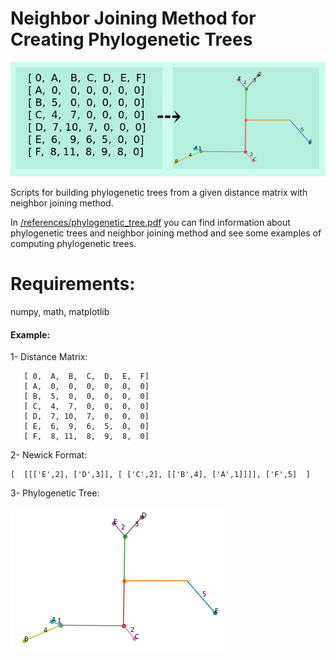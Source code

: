 Neighbor Joining Method for Creating Phylogenetic Trees
==============================
![head](https://github.com/Alirezafathian/phylogenetic_tree/blob/master/fig/head.png) 

Scripts for building phylogenetic trees from a given distance matrix with neighbor joining method.

In <a href="https://github.com/Alirezafathian/phylogenetic_tree/blob/master/references/phylogenetic_tree.pdf">/references/phylogenetic_tree.pdf</a> you can find information about phylogenetic trees and neighbor joining method and see some examples of computing phylogenetic trees.

# Requirements:
numpy,
math,
matplotlib


#### Example:

1- Distance Matrix:
 
       [ 0,  A,  B,  C,  D,  E,  F]
       [ A,  0,  0,  0,  0,  0,  0]
       [ B,  5,  0,  0,  0,  0,  0]
       [ C,  4,  7,  0,  0,  0,  0]
       [ D,  7, 10,  7,  0,  0,  0]
       [ E,  6,  9,  6,  5,  0,  0]
       [ F,  8, 11,  8,  9,  8,  0]

2- Newick Format:

	[  [[['E',2], ['D',3]], [ ['C',2], [['B',4], ['A',1]]]], ['F',5]  ]

3- Phylogenetic Tree:

![tree](https://github.com/Alirezafathian/phylogenetic_tree/blob/master/fig/sample_res.png)
 
	
